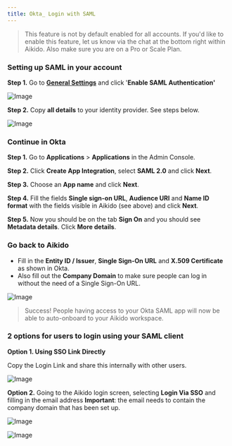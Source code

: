 ```yaml
---
title: Okta_ Login with SAML
---
```



> This feature is not by default enabled for all accounts. If you'd like to enable this feature, let us know via the chat at the bottom right within Aikido. Also make sure you are on a Pro or Scale Plan.

### Setting up SAML in your account

**Step 1.** Go to [**General Settings**](https://app.aikido.dev/settings/account) and click '**Enable SAML Authentication'**

![Image](https://ucarecdn.com/cd9146ff-36d4-4839-a879-0092907a7019/)

**Step 2.** Copy **all details** to your identity provider. See steps below.

![Image](https://ucarecdn.com/01f94720-00dc-4d8f-95a3-887c7546433b/)

### Continue in Okta

**Step 1.** Go to **Applications** &gt; **Applications** in the Admin Console.

**Step 2.** Click **Create App Integration**, select **SAML 2.0** and click **Next**.

**Step 3.** Choose an **App name** and click **Next**.

**Step 4.** Fill the fields **Single sign-on URL**, **Audience URI** and **Name ID format** with the fields visible in Aikido (see above) and click **Next**.

**Step 5.** Now you should be on the tab **Sign On** and you should see **Metadata details**. Click **More details**.

### Go back to Aikido

- Fill in the **Entity ID / Issuer**, **Single Sign-On URL** and **X.509 Certificate** as shown in Okta. 
- Also fill out the **Company Domain** to make sure people can log in without the need of a Single Sign-On URL.

![Image](https://ucarecdn.com/bf648fe2-3f42-4490-9067-3840392e84f9/)

> Success! People having access to your Okta SAML app will now be able to auto-onboard to your Aikido workspace.

### 2 options for users to login using your SAML client

**Option 1. Using SSO Link Directly**

Copy the Login Link and share this internally with other users.

![Image](https://ucarecdn.com/b6d1fe83-fa12-410c-b6de-77ac12f0f41b/)

**Option 2.** Going to the Aikido login screen, selecting **Login Via SSO** and filling in the email address **Important**: the email needs to contain the company domain that has been set up.

![Image](https://ucarecdn.com/c233b6e3-7de6-40fe-b58c-8e6414a89556/)

![Image](https://ucarecdn.com/4e595972-8a51-4473-956b-7da0b4fd41fa/)